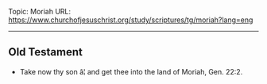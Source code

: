 Topic: Moriah
URL: https://www.churchofjesuschrist.org/study/scriptures/tg/moriah?lang=eng

---

## Old Testament

- Take now thy son â¦ and get thee into the land of Moriah, Gen. 22:2.

